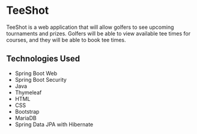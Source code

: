 # TeeShot
TeeShot is a web application that will allow golfers to see upcoming tournaments and prizes.
Golfers will be able to view available tee times for courses, and they will be able to book tee times.

## Technologies Used

* Spring Boot Web
* Spring Boot Security
* Java
* Thymeleaf
* HTML
* CSS
* Bootstrap
* MariaDB
* Spring Data JPA with Hibernate